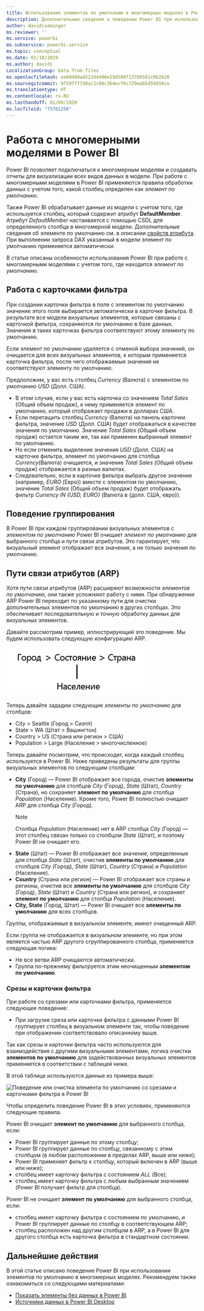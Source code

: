 ```yaml
---
title: Использование элементов по умолчанию в многомерных моделях в Power BI
description: Дополнительные сведения о поведении Power BI при использовании элементов по умолчанию в многомерных моделях
author: davidiseminger
ms.reviewer: ''
ms.service: powerbi
ms.subservice: powerbi-service
ms.topic: conceptual
ms.date: 01/10/2019
ms.author: davidi
LocalizationGroup: Data from files
ms.openlocfilehash: ea60400a4522dd496e19d508f13760581c0b2620
ms.sourcegitcommit: 97597ff7d9ac2c08c364ecf0c729eab5d59850ce
ms.translationtype: HT
ms.contentlocale: ru-RU
ms.lasthandoff: 01/09/2020
ms.locfileid: "75761256"
---
```

# <a name="work-with-multidimensional-models-in-power-bi"></a>Работа с многомерными моделями в Power BI

Power BI позволяет подключаться к многомерным моделям и создавать отчеты для визуализации всех видов данных в модели. При работе с многомерными моделями в Power BI применяются правила обработки данных с учетом того, какой столбец определен как *элемент по умолчанию*. 

Также Power BI обрабатывает данные из модели с учетом того, где используется столбец, который содержит атрибут **DefaultMember**. Атрибут *DefaultMember* настаивается с помощью CSDL для определенного столбца в многомерной модели. Дополнительные сведения об элементе по умолчанию см. в описании [свойств атрибута](https://docs.microsoft.com/sql/analysis-services/multidimensional-models/attribute-properties-define-a-default-member?view=sql-server-2017). При выполнении запроса DAX указанный в модели элемент по умолчанию применяется автоматически.

В статье описаны особенности использования Power BI при работе с многомерными моделями с учетом того, где находится *элемент по умолчанию*. 

## <a name="working-with-filter-cards"></a>Работа с карточками фильтра

При создании карточки фильтра в поле с элементом по умолчанию значение этого поля выбирается автоматически в карточке фильтра. В результате все модели визуальных элементов, которые связаны с карточкой фильтра, сохраняются по умолчанию в базе данных. Значения в таких карточках фильтра соответствуют этому элементу по умолчанию.

Если элемент по умолчанию удаляется с отменой выбора значений, он очищается для всех визуальных элементов, к которым применяется карточка фильтра, после чего отображаемые значения не соответствуют элементу по умолчанию.

Предположим, у вас есть столбец *Currency* (Валюта) с элементом по умолчанию *USD* (Долл. США).

* В этом случае, если у вас есть карточка со значением *Total Sales* (Общий объем продаж), к нему применяется элемент по умолчанию, который отображает продажи в долларах США.
* Если перетащить столбец *Currency* (Валюта) на панель карточки фильтра, значение *USD* (Долл. США) будет отображаться в качестве значения по умолчанию. Значение *Total Sales* (Общий объем продаж) остается таким же, так как применен выбранный элемент по умолчанию.
* Но если отменить выделение значения *USD* (Долл. США) на карточке фильтра, элемент по умолчанию для столбца *Currency*(Валюта) очищается, и значение *Total Sales* (Общий объем продаж) отображается в разных валютах.
* Следовательно, если в карточке фильтра выбрать другое значение (например, *EURO* (Евро)) вместе с элементом по умолчанию, значение *Total Sales* (Общий объем продаж) будет отображать фильтр *Currency IN {USD, EURO}* (Валюта в {долл. США, евро}).

## <a name="grouping-behavior"></a>Поведение группирования

В Power BI при каждом группировании визуальных элементов с *элементом по умолчанию* Power BI очищает *элемент по умолчанию* для выбранного столбца и пути связи атрибутов. Это гарантирует, что визуальный элемент отображает все значения, а не только значения по умолчанию.

## <a name="attribute-relationship-paths-arps"></a>Пути связи атрибутов (ARP)

Хотя пути связи атрибутов (ARP) расширяют возможности *элементов по умолчанию*, они также усложняют работу с ними. При обнаружении ARP Power BI переходит по указанному пути для очистки дополнительных элементов по умолчанию в других столбцах. Это обеспечивает последовательную и точную обработку данных для визуальных элементов.

Давайте рассмотрим пример, иллюстрирующий это поведение. Мы будем использовать следующую конфигурацию ARP.

![ARP в многомерных моделях](media/desktop-default-member-multidimensional-models/default-members_01.png)

Теперь давайте зададим следующие *элементы по умолчанию* для столбцов:

* City > Seattle (Город > Сиэтл)
* State > WA (Штат > Вашингтон)
* Country > US (Страна или регион > США)
* Population > Large (Население > многочисленное)

Теперь давайте посмотрим, что происходит, когда каждый столбец используется в Power BI. Ниже приведены результаты для группы визуальных элементов по следующим столбцам:

* **City** (Город) — Power BI отображает все города, очистив **элементы по умолчанию** для столбцов *City* (Город), *State* (Штат), *Country* (Страна), но сохраняет **элемент по умолчанию** для столбца *Population* (Население). Кроме того, Power BI полностью очищает ARP для столбца *City* (Город).
    > [!NOTE]
    > Столбца *Population* (Население) нет в ARP столбца *City* (Город) — этот столбец связан только со столбцом *State* (Штат), и поэтому Power BI не очищает его.
* **State** (Штат) — Power BI отображает все значение, определенные для столбца *State* (Штат), очистив **элементы по умолчанию** для столбцов *City* (Город), *State* (Штат), *Country* (Страна) и *Population* (Население).
* **Country** (Страна или регион) — Power BI отображает все страны и регионы, очистив все **элементы по умолчанию** для столбцов *City* (Город), *State* (Штат) и *Country* (Страна или регион), и сохраняет **элемент по умолчанию** для столбца *Population* (Население).
* **City, State** (Город, Штат) — Power BI очищает все **элементы по умолчанию** для всех столбцов.

Группы, отображаемые в визуальном элементе, имеют очищенный ARP. 

Если группа не отображается в визуальном элементе, но при этом является частью ARP другого сгруппированного столбца, применяется следующая логика:

* Не все ветви ARP очищаются автоматически.
* Группа по-прежнему фильтруется этим неочищенным **элементом по умолчанию**.

### <a name="slicers-and-filter-cards"></a>Срезы и карточки фильтра

При работе со срезами или карточками фильтра, применяется следующее поведение:

* При загрузке среза или карточки фильтра с данными Power BI группирует столбец в визуальном элементе так, чтобы поведение при отображении соответствовало описанному выше.

Так как срезы и карточки фильтра часто используются для взаимодействия с другими визуальными элементами, логика очистки **элементов по умолчанию** для задействованных визуальных элементов применяется в соответствии с таблицей ниже. 

В этой таблице используются данные из примера выше:

![Поведение или очистка элемента по умолчанию со срезами и карточками фильтра в Power BI](media/desktop-default-member-multidimensional-models/default-members_02.png)

Чтобы определить поведение Power BI в этих условиях, применяются следующие правила.

Power BI очищает **элемент по умолчанию** для выбранного столбца, если:

* Power BI группирует данные по этому столбцу;
* Power BI группирует данные по столбцу, связанному с этим столбцом (в любом расположении в пределах ARP, выше или ниже);
* Power BI применяет фильтр к столбцу, который включен в ARP (выше или ниже);
* столбец имеет карточку фильтра с состоянием *ALL* (Все);
* столбец имеет карточку фильтра с любым выбранным значением (Power BI получает фильтр для столбца).

Power BI не очищает **элемент по умолчанию** для выбранного столбца, если:

* столбец имеет карточку фильтра с состоянием по умолчанию, и Power BI группирует данные по столбцу в соответствующем ARP;
* столбец расположен над другим столбцом в ARP, а в Power BI для другого столбца есть карточка фильтра в стандартном состоянии.


## <a name="next-steps"></a>Дальнейшие действия

В этой статье описано поведение Power BI при использовании элементов по умолчанию в многомерных моделях. Рекомендуем также ознакомиться со следующими материалами: 

* [Показать элементы без данных в Power BI](desktop-show-items-no-data.md)
* [Источники данных в Power BI Desktop](desktop-data-sources.md)
